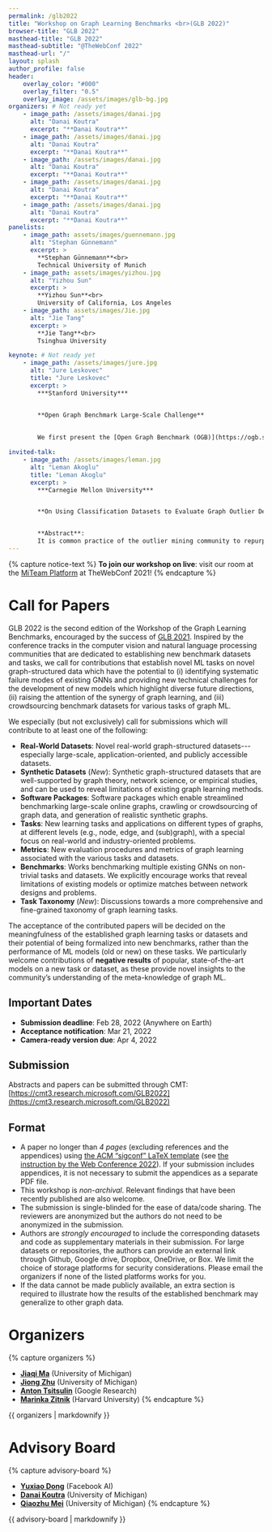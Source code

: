 ```yaml
---
permalink: /glb2022
title: "Workshop on Graph Learning Benchmarks <br>(GLB 2022)"
browser-title: "GLB 2022"
masthead-title: "GLB 2022"
masthead-subtitle: "@TheWebConf 2022"
masthead-url: "/"
layout: splash
author_profile: false
header:
    overlay_color: "#000"
    overlay_filter: "0.5"
    overlay_image: /assets/images/glb-bg.jpg
organizers: # Not ready yet
    - image_path: /assets/images/danai.jpg
      alt: "Danai Koutra"
      excerpt: "**Danai Koutra**"
    - image_path: /assets/images/danai.jpg
      alt: "Danai Koutra"
      excerpt: "**Danai Koutra**"
    - image_path: /assets/images/danai.jpg
      alt: "Danai Koutra"
      excerpt: "**Danai Koutra**"
    - image_path: /assets/images/danai.jpg
      alt: "Danai Koutra"
      excerpt: "**Danai Koutra**"
    - image_path: /assets/images/danai.jpg
      alt: "Danai Koutra"
      excerpt: "**Danai Koutra**"
panelists:
    - image_path: assets/images/guennemann.jpg
      alt: "Stephan Günnemann"
      excerpt: >
        **Stephan Günnemann**<br>
        Technical University of Munich
    - image_path: assets/images/yizhou.jpg
      alt: "Yizhou Sun"
      excerpt: >
        **Yizhou Sun**<br>
        University of California, Los Angeles
    - image_path: assets/images/Jie.jpg
      alt: "Jie Tang"
      excerpt: >
        **Jie Tang**<br>
        Tsinghua University

keynote: # Not ready yet
    - image_path: /assets/images/jure.jpg
      alt: "Jure Leskovec"
      title: "Jure Leskovec"
      excerpt: >
        ***Stanford University***


        **Open Graph Benchmark Large-Scale Challenge**
        
        
        We first present the [Open Graph Benchmark (OGB)](https://ogb.stanford.edu), a diverse set of challenging and realistic benchmark datasets to facilitate scalable, robust, and reproducible graph machine learning (ML) research. OGB datasets are larger than existing graph benchmarks, encompass multiple important graph ML tasks, and cover a diverse range of domains. We then present OGB’s new initiative on a Large-Scale Challenge ([OGB-LSC](https://ogb.stanford.edu/kddcup2021)) at the KDD Cup 2021. OGB-LSC provides datasets that represent modern industrial-scale large graphs. We provide dedicated baseline experiments, scaling up expressive graph ML models to the massive datasets. We show that the expressive models significantly outperform simple scalable baselines, indicating an opportunity for dedicated efforts to further improve graph ML at scale.

invited-talk: 
    - image_path: /assets/images/leman.jpg
      alt: "Leman Akoglu"
      title: "Leman Akoglu"
      excerpt: >
        ***Carnegie Mellon University***


        **On Using Classification Datasets to Evaluate Graph Outlier Detection: Peculiar Observations and New Insights**


        **Abstract**: 
        It is common practice of the outlier mining community to repurpose classification datasets toward evaluating various detection models. To that end, often a binary classification dataset is used, where samples from (typically, the larger) one of the classes are designated as the ‘inlier’ samples, and the other class is substantially down-sampled to create the (ground-truth) ‘outlier’ samples. In this study, we identify an intriguing issue with repurposing graph classification datasets for graph outlier detection in this manner. Surprisingly, the detection performance of outlier models depends significantly on which class is down-sampled; put differently, accuracy often “flips” from high to low depending on which of the classes is down-sampled to represent the outlier samples. The problem is notably exacerbated particularly for a certain family of propagation based outlier detection models. Through careful analysis, we show that this issue mainly stems from disparate within-class sample similarity – which is amplified by various propagation based models – that impacts key characteristics of inlier/outlier distributions and indirectly, the difficulty of the outlier detection task and hence performance outcomes. With this study, we aim to draw attention to this (to our knowledge) previously-unnoticed issue, as it has implications for fair and effective evaluation of detection models, and hope that it will motivate the design of better evaluation benchmarks for outlier detection. Finally, we discuss the possibly overarching implications of using propagation based models on datasets with disparate within-class sample similarity beyond outlier detection, specifically for graph classification and graph-level clustering tasks. 
---
```


{% capture notice-text %}
**To join our workshop on live**: visit our room at the [MiTeam Platform](https://theweb.miteam.eu/asset/9Ffmuifa4MAzKPa6o) at TheWebConf 2021!
{% endcapture %}

<!-- <div class="notice--info">
  <!-- <h4 class="no_toc">Notice Headline:</h4> ~~>
  {{ notice-text | markdownify }}
</div> -->

<script>
if (!sessionStorage.getItem('timezone')) {
  var tz = jstz.determine() || 'UTC';
  sessionStorage.setItem('timezone', tz.name());
}
var currTz = sessionStorage.getItem('timezone');
var startTime = moment("2021-04-16T13:00:00Z");
var tzTime = startTime.tz(currTz)
</script>

# Call for Papers

GLB 2022 is the second edition of the Workshop of the Graph Learning Benchmarks, encouraged by the success of [GLB 2021](/glb2021). 
Inspired by the conference tracks in the computer vision and natural language processing communities that are dedicated to establishing new benchmark datasets and tasks,
we call for contributions that establish novel ML tasks on novel graph-structured data which have the potential to 
(i) identifying systematic failure modes of existing GNNs and providing new technical challenges for the development of new models which highlight diverse future directions, 
(ii) raising the attention of the synergy of graph learning, and
(iii) crowdsourcing benchmark datasets for various tasks of graph ML.

<!-- Inspired by the conference tracks in the computer vision and natural language processing communities that are dedicated to establishing new benchmark datasets and tasks, 
we call for contributions that introduce novel ML tasks or novel graph-structured data which have the potential to 
(i) help understand the performance and limitations of graph representation models on diverse sets of problems and 
(ii) support benchmark evaluations for various models. -->

We especially (but not exclusively) call for submissions which will contribute to at least one of the following:

- **Real-World Datasets**: Novel real-world graph-structured datasets---especially large-scale, application-oriented, and publicly accessible datasets. 
- **Synthetic Datasets** (*New*): Synthetic graph-structured datasets that are well-supported by graph theory, network science, or empirical studies, and can be used to reveal limitations of existing graph learning methods.
- **Software Packages**: Software packages which enable streamlined benchmarking large-scale online graphs, crawling or crowdsourcing of graph data, and generation of realistic synthetic graphs. 
- **Tasks**: New learning tasks and applications on different types of graphs, at different levels (e.g., node, edge, and (sub)graph), with a special focus on real-world and industry-oriented problems.
- **Metrics**: New evaluation procedures and metrics of graph learning associated with the various tasks and datasets. 
- **Benchmarks**: Works benchmarking multiple existing GNNs on non-trivial tasks and datasets. We explicitly encourage works that reveal limitations of existing models or optimize matches between network designs and problems. 
- **Task Taxonomy** (*New*): Discussions towards a more comprehensive and fine-grained taxonomy of graph learning tasks.

The acceptance of the contributed papers will be decided on the meaningfulness of the established graph learning tasks or datasets and their potential of being formalized into new benchmarks, rather than the performance of ML models (old or new) on these tasks. We particularly welcome contributions of **negative results** of popular, state-of-the-art models on a new task or dataset, as these provide novel insights to the community’s understanding of the meta-knowledge of graph ML. 

## Important Dates
- **Submission deadline**: Feb 28, 2022 (Anywhere on Earth)
- **Acceptance notification**: Mar 21, 2022
- **Camera-ready version due**: Apr 4, 2022

## Submission
Abstracts and papers can be submitted through CMT: <br>
[https://cmt3.research.microsoft.com/GLB2022](https://cmt3.research.microsoft.com/GLB2022)

## Format

- A paper no longer than *4 pages* (excluding references and the appendices) using [the ACM “sigconf” LaTeX template](https://www.overleaf.com/latex/templates/association-for-computing-machinery-acm-sig-proceedings-template/bmvfhcdnxfty) (see [the instruction by the Web Conference 2022](https://www2022.thewebconf.org/cfp/research/)). If your submission includes appendices, it is not necessary to submit the appendices as a separate PDF file.
- This workshop is *non-archival*. Relevant findings that have been recently published are also welcome.
- The submission is single-blinded for the ease of data/code sharing. The reviewers are anonymized but the authors do not need to be anonymized in the submission.
- Authors are *strongly encouraged* to include the corresponding datasets and code as supplementary materials in their submission. For large datasets or repositories, the authors can provide an external link through Github, Google drive, Dropbox, OneDrive, or Box. We limit the choice of storage platforms for security considerations. Please email the organizers if none of the listed platforms works for you.
- If the data cannot be made publicly available, an extra section is required to illustrate how the results of the established benchmark may generalize to other graph data.

<!-- Our previous call for papers can be found [here](/call-for-papers).  -->

<!-- # Schedule

All the time listed below are in Ljubljana time (Central European Summer Time, UTC+2). The workshop will start at Apr 16, 2021 3:00pm CEST<span id="viewerTime"></span>.

| Time (UTC+2) | Agenda |
| ----------------- | ------------ |
| **3:00-3:10pm**    | **Opening remarks** |
| **3:10-3:30pm**    | **[Invited talk by Leman Akoglu](#Leman+Akoglu) (20 min)**: <br> On Using Classification Datasets to Evaluate Graph Outlier Detection: Peculiar Observations and New Insights |
| **3:30-4:00pm**    | **Contributed talks (12 min + 3-min Q&A for each):**<br>\- Reproducible Evaluations of Network Representation Learning Models Using EvalNE<br>\- Catastrophic Forgetting in Deep Graph Networks: an Introductory Benchmark for Graph Classification |
| **4:00-4:05pm**    | **Break (5 min)** |
| **4:05-4:40pm**    | **Spotlight talks (11 x 3 min)** |
| **4:40-5:30pm**    | **Interactive poster session & Break (50 min)** |
| **5:30-6:25pm**    | **[Panel discussion](#panelists) (55 min):<br>Stephan Günnemann, Yizhou Sun, Jie Tang**|
| **6:25-6:30pm**    | **Break (5 min)** |
| **6:30-7:10pm**    | **[Keynote by Jure Leskovec](#Jure+Leskovec) (40 min)**: <br> Open Graph Benchmark Large-Scale Challenge |
| **7:10-7:20pm**    | **Closing remarks** | -->

<script>
  document.getElementById("viewerTime").innerHTML = " (" + tzTime.format('MMM DD h:mma z') + ")"
</script>

<!-- # Invited Speakers

{% include feature_row id="keynote" type="left" %}
{% include feature_row id="invited-talk" type="left" %} -->

<!-- # Panelists
{% include feature_row id="panelists" %} -->

<!-- # Accepted Papers
<ul>
{% for pubitem in site.data.papers %}
    <li> {{ pubitem.title | markdownify | remove: '<p>' | remove: '</p>' | strip }} <br>
    <div class="small">
    <i> {{ pubitem.authors | markdownify | remove: '<p>' | remove: '</p>' | strip }} </i> 
    </div>
    {% if pubitem.abstract %} 
    <a class="btn btn--small btn--info collapsible">Abstract</a> 
    <div class="btn-content small">
        <b>Abstract</b>: {{ pubitem.abstract }}
    </div>
    {% endif %}
    {% if pubitem.PDF %} <a href="{{ pubitem.PDF }}" class="btn btn--small btn--info">PDF</a>{% endif %}
    {% if pubitem.code %} <a href="{{ pubitem.code }}" class="btn btn--small btn--info">
    {% if pubitem.new_dataset %} Code & Datasets {% else %} Code {% endif %} </a>{% endif %}
    </li>
{% endfor %}
</ul> -->

# Organizers
{% capture organizers %}
- **[Jiaqi Ma](http://www.jiaqima.com/)** (University of Michigan)
- **[Jiong Zhu](https://www.jiongzhu.net/)** (University of Michigan)
- **[Anton Tsitsulin](http://tsitsul.in/)** (Google Research)
- **[Marinka Zitnik](https://zitniklab.hms.harvard.edu/bio/)** (Harvard University)
{% endcapture %}

<div class="small">
{{ organizers | markdownify }}
</div>
<!-- {% include feature_row id="organizers" %} -->

# Advisory Board
{% capture advisory-board %}
- **[Yuxiao Dong](https://ericdongyx.github.io/)** (Facebook AI)
- **[Danai Koutra](https://web.eecs.umich.edu/~dkoutra/)** (University of Michigan)
- **[Qiaozhu Mei](http://www-personal.umich.edu/~qmei/)** (University of Michigan)
{% endcapture %}

<div class="small">
{{ advisory-board | markdownify }}
</div>

<!-- # Program Committee
<div class="small row-two-columns">
<div class="column-half">
<ul>
{% for people in site.data.pc-members limit:10 %}
<li>{{ people | markdownify | remove: '<p>' | remove: '</p>' | strip }} </li>
{% endfor %}
</ul>
</div>
<div class="column-half">
<ul>
{% for people in site.data.pc-members offset:10 %}
<li>{{ people | markdownify | remove: '<p>' | remove: '</p>' | strip }} </li>
{% endfor %}
</ul>
</div>
</div>

<script>
    var coll = document.getElementsByClassName("collapsible");
    var i;

    for (i = 0; i < coll.length; i++) {
    coll[i].addEventListener("click", function() {
        this.classList.toggle("active");
        var content = this.nextElementSibling;
        if (content.style.display === "block") {
        content.style.display = "none";
        } else {
        content.style.display = "block";
        }
    });
    }
</script> -->

